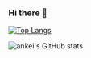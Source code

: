 ### Hi there 👋

<!--
**ankei/ankei** is a ✨ _special_ ✨ repository because its `README.md` (this file) appears on your GitHub profile.

Here are some ideas to get you started:

- 🔭 I’m currently working on ...
- 🌱 I’m currently learning ...
- 👯 I’m looking to collaborate on ...
- 🤔 I’m looking for help with ...
- 💬 Ask me about ...
- 📫 How to reach me: ...
- 😄 Pronouns: ...
- ⚡ Fun fact: ...
-->

[![Top Langs](https://github-readme-stats.vercel.app/api/top-langs/?username=ankei&theme=nightowl&count_private=true)](https://github.com/ankei/github-readme-stats)

![ankei's GitHub stats](https://github-readme-stats.vercel.app/api?username=ankei&show_icons=true&theme=nightowl&count_private=true)
